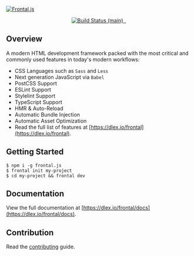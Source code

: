 [![Frontal.js](https://dlex.io/frontal/assets/github_banner.png)](https://dlex.io/frontal)

<p align="center">
  <a aria-label="Build Status" href="https://github.com/dlexio/frontal.js/actions?query=branch%3Amain">
    <img alt="Build Status (main)" src="https://img.shields.io/github/workflow/status/dlexio/frontal.js/test/main?style=for-the-badge&labelColor=000000">
  </a>
  <a aria-label="NPM version" href="https://www.npmjs.com/package/frontal.js">
    <img alt="" src="https://img.shields.io/npm/v/frontal.js.svg?style=for-the-badge&labelColor=000000">
  </a>
  <a aria-label="License" href="https://github.com/vercel/next.js/blob/canary/license.md">
    <img alt="" src="https://img.shields.io/npm/l/frontal.js.svg?style=for-the-badge&labelColor=000000">
  </a>
</p>

## Overview

A modern HTML development framework packed with the most critical and commonly used features in today's modern workflows:

- CSS Languages such as `Sass` and `Less`
- Next generation JavaScript via `Babel`
- PostCSS Support
- ESLint Support
- Stylelint Support
- TypeScript Support
- HMR & Auto-Reload
- Automatic Bundle Injection
- Automatic Asset Optimization
- Read the full list of features at [https://dlex.io/frontal](https://dlex.io/frontal).

## Getting Started

```
$ npm i -g frontal.js
$ frontal init my-project
$ cd my-project && frontal dev
```

## Documentation

View the full documentation at [https://dlex.io/frontal/docs](https://dlex.io/frontal/docs).

## Contribution

Read the [contributing](https://dlex.io/frontal/docs/extending/contributions.html) guide.

